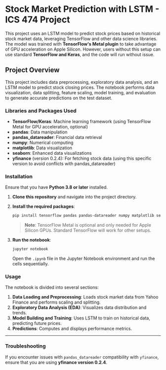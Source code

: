 
# Stock Market Prediction with LSTM - ICS 474 Project

This project uses an LSTM model to predict stock prices based on historical stock market data, leveraging TensorFlow and other data science libraries. The model was trained with **TensorFlow's Metal plugin** to take advantage of GPU acceleration on Apple Silicon. However, users without this setup can use standard **TensorFlow and Keras**, and the code will run without issue.

## Project Overview

This project includes data preprocessing, exploratory data analysis, and an LSTM model to predict stock closing prices. The notebook performs data visualization, data splitting, feature scaling, model training, and evaluation to generate accurate predictions on the test dataset.

### Libraries and Packages Used

- **TensorFlow/Keras**: Machine learning framework (using TensorFlow Metal for GPU acceleration, optional)
- **pandas**: Data manipulation
- **pandas_datareader**: Financial data retrieval
- **numpy**: Numerical computing
- **matplotlib**: Data visualization
- **seaborn**: Enhanced data visualizations
- **yfinance** (version 0.2.4): For fetching stock data (using this specific version to avoid conflicts with pandas_datareader)

### Installation

Ensure that you have **Python 3.8 or later** installed.

1. **Clone this repository** and navigate into the project directory.

2. **Install the required packages**:

   ```bash
   pip install tensorflow pandas pandas-datareader numpy matplotlib seaborn yfinance==0.2.4
   ```

   > **Note**: TensorFlow Metal is optional and only needed for Apple Silicon GPUs. Standard TensorFlow will work for other setups.

3. **Run the notebook**:

   ```bash
   jupyter notebook
   ```

   Open the `.ipynb` file in the Jupyter Notebook environment and run the cells sequentially.

### Usage

The notebook is divided into several sections:

1. **Data Loading and Preprocessing**: Loads stock market data from Yahoo Finance and performs scaling and splitting.
2. **Exploratory Data Analysis (EDA)**: Visualizes data distribution and trends.
3. **Model Building and Training**: Uses LSTM to train on historical data, predicting future prices.
4. **Predictions**: Computes and displays performance metrics.

---

### Troubleshooting

If you encounter issues with `pandas_datareader` compatibility with `yfinance`, ensure that you are using **yfinance version 0.2.4**.
